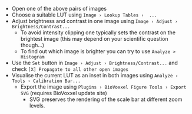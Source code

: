 - Open one of the above pairs of images
- Choose a suitable LUT using `Image › Lookup Tables ›  ... `
- Adjust brightness and contrast in one image using `Image › Adjust › Brightness/Contrast...`
  - To avoid intensity clipping one typically sets the contrast on the brightest image (this may depend on your scientific question though...)
  - To find out which image is brighter you can try to use `Analyze > Histogram` 
- Use the `Set` button in `Image › Adjust › Brightness/Contrast...` and check `[X] Propagate to all other open images`
- Visualise the current LUT as an inset in both images using `Analyze › Tools › Calibration Bar...`
    - Export the image using `Plugins › BioVoxxel Figure Tools › Export SVG` (requires BioVoxxel update site)
        - SVG preserves the rendering of the scale bar at different zoom levels.

